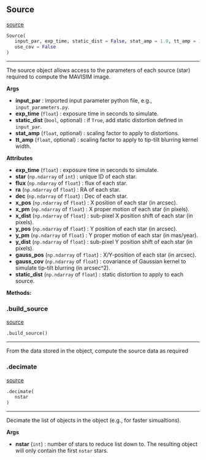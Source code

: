 #


## Source
[source](https://github.com/smonty93/mavisim/blob/v1.1dev/mavisim/source.py/#L45)
```python 
Source(
   input_par, exp_time, static_dist = False, stat_amp = 1.0, tt_amp = 1.0,
   use_cov = False
)
```


---
The source object allows access to the parameters of each source (star) required
to compute the MAVISIM image.


**Args**

* **input_par**  : imported input parameter python file, e.g., `input_parameters.py`.
* **exp_time** (`float`) : exposure time in seconds to simulate.
* **static_dist** (`bool`, optional) : if `True`, add static distortion defined in `input_par`.
* **stat_amp** (`float`, optional) : scaling factor to apply to distortions.
* **tt_amp** (`float`, optional) : scaling factor to apply to tip-tilt blurring kernel width.


**Attributes**

* **exp_time** (`float`) : exposure time in seconds to simulate.
* **star** (`np.ndarray` of `int`) : unique ID of each star.
* **flux** (`np.ndarray` of `float`) : flux of each star.
* **ra** (`np.ndarray` of `float`) : RA of each star.
* **dec** (`np.ndarray` of `float`) : Dec of each star.
* **x_pos** (`np.ndarray` of `float`) : X position of each star (in arcsec).
* **x_pm** (`np.ndarray` of `float`) : X proper motion of each star (in pixels).
* **x_dist** (`np.ndarray` of `float`) : sub-pixel X position shift of each star (in pixels).
* **y_pos** (`np.ndarray` of `float`) : Y position of each star (in arcsec).
* **y_pm** (`np.ndarray` of `float`) : Y proper motion of each star (in mas/year).
* **y_dist** (`np.ndarray` of `float`) : sub-pixel Y position shift of each star (in pixels).
* **gauss_pos** (`np.ndarray` of `float`) : X/Y-position of each star (in arcsec).
* **gauss_cov** (`np.ndarray` of `float`) : covariance of Gaussian kernel to simulate tip-tilt blurring (in arcsec^2).
* **static_dist** (`np.ndarray` of `float`) : static distortion to apply to each source.



**Methods:**


### .build_source
[source](https://github.com/smonty93/mavisim/blob/v1.1dev/mavisim/source.py/#L91)
```python
.build_source()
```

---
From the data stored in the object, compute the source data as required


### .decimate
[source](https://github.com/smonty93/mavisim/blob/v1.1dev/mavisim/source.py/#L189)
```python
.decimate(
   nstar
)
```

---
Decimate the list of objects in the object (e.g., for faster simualtions).


**Args**

* **nstar** (`int`) : number of stars to reduce list down to. The resulting object will
only contain the first `nstar` stars.
